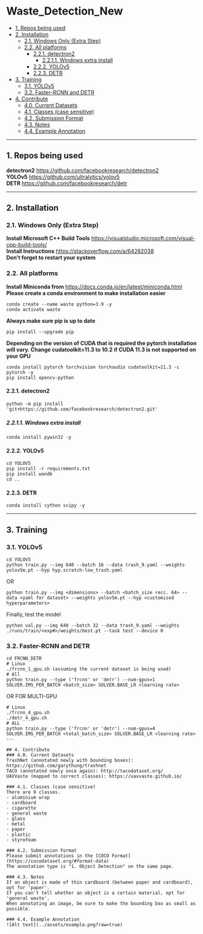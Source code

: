 # Waste_Detection_New  

  - [1. Repos being used](#1-repos-being-used)
  - [2. Installation](#2-installation)
    - [2.1. Windows Only (Extra Step)](#21-windows-only-extra-step)
    - [2.2. All platforms](#22-all-platforms)
      - [2.2.1. detectron2](#221-detectron2)
        - [2.2.1.1. Windows extra install](#2211-windows-extra-install)
      - [2.2.2. YOLOv5](#222-yolov5)
      - [2.2.3. DETR](#223-detr)
  - [3. Training](#3-training)
    - [3.1. YOLOv5](#31-yolov5)
    - [3.2. Faster-RCNN and DETR](#32-faster-rcnn-and-detr)
  - [4. Contribute](#4-contribute)
    - [4.0. Current Datasets](#40-current-datasets)
    - [4.1. Classes (case sensitive)](#41-classes-case-sensitive)
    - [4.2. Submission Format](#42-submission-format)
    - [4.3. Notes](#43-notes)
    - [4.4. Example Annotation](#44-example-annotation)

---

## 1. Repos being used
**detectron2** https://github.com/facebookresearch/detectron2  
**YOLOv5** https://github.com/ultralytics/yolov5  
**DETR** https://github.com/facebookresearch/detr  

---

## 2. Installation
### 2.1. Windows Only (Extra Step)
**Install Microsoft C++ Build Tools** https://visualstudio.microsoft.com/visual-cpp-build-tools/  
**Install Instructions** https://stackoverflow.com/a/64262038  
**Don't forget to restart your system**  
  
### 2.2. All platforms
**Install Miniconda from** https://docs.conda.io/en/latest/miniconda.html  
**Please create a conda environment to make installation easier**
```shell
conda create --name waste python=3.9 -y  
conda activate waste  
```
**Always make sure pip is up to date**
```shell
pip install --upgrade pip  
```
**Depending on the version of CUDA that is required the pytorch installation will vary. Change cudatoolkit=11.3 to 10.2 if CUDA 11.3 is not supported on your GPU**
```shell
conda install pytorch torchvision torchaudio cudatoolkit=11.3 -c pytorch -y  
pip install opencv-python  
```
#### 2.2.1. detectron2
```shell
python -m pip install 'git+https://github.com/facebookresearch/detectron2.git'  
```
##### 2.2.1.1. Windows extra install
```shell
conda install pywin32 -y
```
#### 2.2.2. YOLOv5
```shell
cd YOLOV5  
pip install -r requirements.txt  
pip install wandb  
cd ..  
```
#### 2.2.3. DETR
```shell
conda install cython scipy -y  
```

---

## 3. Training
### 3.1. YOLOv5
```shell
cd YOLOV5  
python train.py --img 640 --batch 16 --data trash_9.yaml --weights yolov5m.pt --hyp hyp.scratch-low_trash.yaml  
```
OR  
```shell
python train.py --img <dimensions> --batch <batch_size recc. 64> --data <yaml for dataset> --weights yolov5m.pt --hyp <customised hyperparameters>
```  
Finally, test the model  
```shell
python val.py --img 640 --batch 32 --data trash_9.yaml --weights ./runs/train/<exp#>/weights/best.pt --task test --device 0
```
### 3.2. Faster-RCNN and DETR
```shell
cd FRCNN_DETR
# Linux
./frcnn_1_gpu.sh (assuming the current dataset is being used)
# All
python train.py --type ('frcnn' or 'detr') --num-gpus=1 SOLVER.IMS_PER_BATCH <batch_size> SOLVER.BASE_LR <learning rate>
```
OR FOR MULTI-GPU
```shell
# Linux
./frcnn_4_gpu.sh
./detr_4_gpu.sh
# ALL
python train.py --type ('frcnn' or 'detr') --num-gpus=4 SOLVER.IMS_PER_BATCH <total_batch_size> SOLVER.BASE_LR <learning rate>
---

## 4. Contribute
### 4.0. Current Datasets
TrashNet (annotated newly with bounding boxes): https://github.com/garythung/trashnet
TACO (annotated newly once again): http://tacodataset.org/
UAVVaste (mapped to correct classes): https://uavvaste.github.io/

### 4.1. Classes (case sensitive)
There are 9 classes.
- aluminium wrap
- cardboard
- cigarette
- general waste
- glass
- metal
- paper
- plastic
- styrofoam

### 4.2. Submission Format
Please submit annotations in the [COCO Format](https://cocodataset.org/#format-data)  
The annotation type is "1. Object Detection" on the same page.  

### 4.3. Notes
If an object is made of thin cardboard (between paper and cardboard), opt for 'paper'.  
If you can't tell whether an object is a certain material, opt for 'general waste'.  
When annotating an image, be sure to make the bounding box as small as possible.

### 4.4. Example Annotation
![Alt text](../assets/example.png?raw=true)
